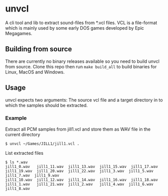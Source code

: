 # unvcl
A cli tool and lib to extract sound-files from *.vcl files. VCL is a file-format which is mainly used by some early DOS 
games developed by Epic Megagames.  

## Building from source
There are currently no binary releases available so you need to build unvcl from source. Clone this repo then run 
``make build_all`` to build binaries for Linux, MacOS and Windows.

## Usage 
unvcl expects two arguments: The source vcl file and a target directory in to which the samples should be extracted.

### Example
Extract all PCM samples from jill1.vcl and store them as WAV file in the current directory
```shell 
$ unvcl ~/Games/JILL1/jill1.vcl . 
```
List extracted files
```shell
$ ls *.wav
jill1_0.wav   jill1_11.wav  jill1_13.wav  jill1_15.wav  jill1_17.wav  jill1_19.wav  jill1_20.wav  jill1_22.wav  jill1_3.wav  jill1_5.wav  jill1_7.wav  jill1_9.wav
jill1_10.wav  jill1_12.wav  jill1_14.wav  jill1_16.wav  jill1_18.wav  jill1_1.wav   jill1_21.wav  jill1_2.wav   jill1_4.wav  jill1_6.wav  jill1_8.wav
```